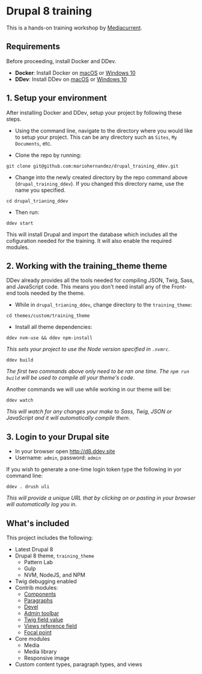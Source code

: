 # Drupal 8 training
This is a hands-on training workshop by [Mediacurrent](https://mediacurrent.com).

## Requirements
Before proceeding, install Docker and DDev.

* **Docker**:  Install Docker on [macOS](https://ddev.readthedocs.io/en/stable/users/docker_installation/) or [Windows 10](https://ddev.readthedocs.io/en/stable/users/docker_installation/#windows-installation-docker-desktop-for-windows)
* **DDev**: Install DDev on [macOS](https://ddev.readthedocs.io/en/stable/#homebrewlinuxbrew-macoslinux) or [Windows 10](https://ddev.readthedocs.io/en/stable/#installation-or-upgrade-windows)

## 1. Setup your environment
After installing Docker and DDev, setup your project by following these steps.

* Using the command line, navigate to the directory where you would like to setup your project. This can be any directory such as `Sites`, `My Documents`, etc.

* Clone the repo by running:
```
git clone git@github.com:mariohernandez/drupal_training_ddev.git
```

* Change into the newly created directory by the repo command above (`drupal_training_ddev`).  If you changed this directory name, use the name you specified.
```
cd drupal_trianing_ddev
```

* Then run:
```
ddev start
```
This will install Drupal and import the database which includes all the cofiguration needed for the training.  It will also enable the required modules.

## 2. Working with the training_theme theme
DDev already provides all the tools needed for compiling JSON, Twig, Sass, and JavaScript code.  This means you don't need install any of the Front-end tools needed by the theme.

* While in `drupal_trianing_ddev`, change directory to the `training_theme`:
```
cd themes/custom/training_theme
```

* Install all theme dependencies:
```
ddev nvm-use && ddev npm-install
```
_This sets your project to use the Node version specified in `.nvmrc`_.


```
ddev build
```
_The first two commands above only need to be ran one time.  The `npm run build` will be used to compile all your theme's code_.

Another commands we will use while working in our theme will be:
```
ddev watch
```
_This will watch for any changes your make to Sass, Twig, JSON or JavaScript and it will automatically compile them_.

## 3. Login to your Drupal site
* In your browser open http://d8.ddev.site
* Username: `admin`, password: `admin`

If you wish to generate a one-time login token type the following in yor command line:
```
ddev . drush uli
```
_This will provide a unique URL that by clicking on or pasting in your browser will automatically log you in_.

## What's included
This project includes the following:
* Latest Drupal 8
* Drupal 8 theme, `training_theme`
  * Pattern Lab
  * Gulp
  * NVM, NodeJS, and NPM
* Twig debugging enabled
* Contrib modules:
  * [Components](https://www.drupal.org/project/components)
  * [Paragraphs](https://www.drupal.org/project/paragraphs)
  * [Devel](https://www.drupal.org/project/devel)
  * [Admin toolbar](https://www.drupal.org/project/admin_toolbar)
  * [Twig field value](https://www.drupal.org/project/twig_field_value)
  * [Views reference field](https://www.drupal.org/project/viewsreference)
  * [Focal point](https://www.drupal.org/project/focal_point)
* Core modules
  * Media
  * Media library
  * Responsive image
* Custom content types, paragraph types, and views
